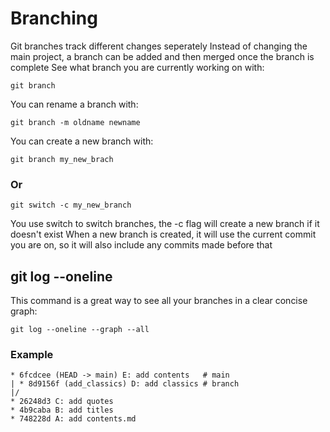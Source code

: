 # Branching

Git branches track different changes seperately
Instead of changing the main project, a branch can be added and then merged once the branch is complete
See what branch you are currently working on with:

    git branch

You can rename a branch with:

    git branch -m oldname newname

You can create a new branch with:

    git branch my_new_brach

### Or

    git switch -c my_new_branch

You use switch to switch branches, the -c flag will create a new branch if it doesn't exist
When a new branch is created, it will use the current commit you are on, so it will also include any commits made before that

## git log --oneline

This command is a great way to see all your branches in a clear concise graph:

    git log --oneline --graph --all

### Example

    * 6fcdcee (HEAD -> main) E: add contents   # main
    | * 8d9156f (add_classics) D: add classics # branch
    |/
    * 26248d3 C: add quotes
    * 4b9caba B: add titles
    * 748228d A: add contents.md




  
